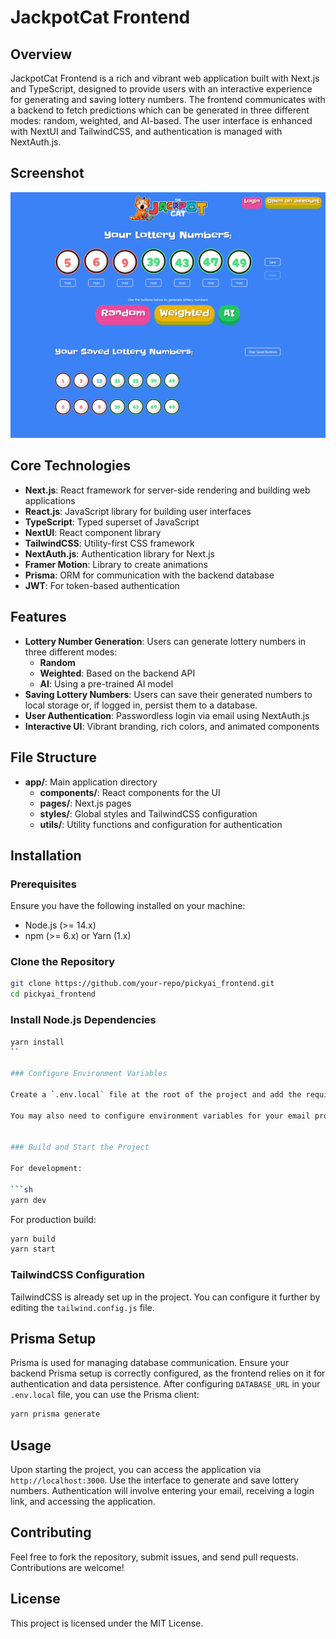 # JackpotCat Frontend

## Overview

JackpotCat Frontend is a rich and vibrant web application built with Next.js and TypeScript, designed to provide users with an interactive experience for generating and saving lottery numbers. The frontend communicates with a backend to fetch predictions which can be generated in three different modes: random, weighted, and AI-based. The user interface is enhanced with NextUI and TailwindCSS, and authentication is managed with NextAuth.js.

## Screenshot

![Jackpot Cat Frontend Screenshot](./screenshot.png)

## Core Technologies

- **Next.js**: React framework for server-side rendering and building web applications
- **React.js**: JavaScript library for building user interfaces
- **TypeScript**: Typed superset of JavaScript
- **NextUI**: React component library
- **TailwindCSS**: Utility-first CSS framework
- **NextAuth.js**: Authentication library for Next.js
- **Framer Motion**: Library to create animations
- **Prisma**: ORM for communication with the backend database
- **JWT**: For token-based authentication

## Features

- **Lottery Number Generation**: Users can generate lottery numbers in three different modes:
    - **Random**
    - **Weighted**: Based on the backend API
    - **AI**: Using a pre-trained AI model
- **Saving Lottery Numbers**: Users can save their generated numbers to local storage or, if logged in, persist them to a database.
- **User Authentication**: Passwordless login via email using NextAuth.js
- **Interactive UI**: Vibrant branding, rich colors, and animated components

## File Structure

- **app/**: Main application directory
    - **components/**: React components for the UI
    - **pages/**: Next.js pages
    - **styles/**: Global styles and TailwindCSS configuration
    - **utils/**: Utility functions and configuration for authentication

## Installation

### Prerequisites

Ensure you have the following installed on your machine:

- Node.js (>= 14.x)
- npm (>= 6.x) or Yarn (1.x)

### Clone the Repository

```sh
git clone https://github.com/your-repo/pickyai_frontend.git
cd pickyai_frontend
```

### Install Node.js Dependencies

```sh
yarn install
``

### Configure Environment Variables

Create a `.env.local` file at the root of the project and add the required environment variables:

You may also need to configure environment variables for your email provider if using a passwordless login:


### Build and Start the Project

For development:

```sh
yarn dev
```

For production build:

```sh
yarn build
yarn start
```

### TailwindCSS Configuration

TailwindCSS is already set up in the project. You can configure it further by editing the `tailwind.config.js` file.

## Prisma Setup

Prisma is used for managing database communication. Ensure your backend Prisma setup is correctly configured, as the frontend relies on it for authentication and data persistence. After configuring `DATABASE_URL` in your `.env.local` file, you can use the Prisma client:

```sh
yarn prisma generate
```

## Usage

Upon starting the project, you can access the application via `http://localhost:3000`. Use the interface to generate and save lottery numbers. Authentication will involve entering your email, receiving a login link, and accessing the application.

## Contributing

Feel free to fork the repository, submit issues, and send pull requests. Contributions are welcome!

## License

This project is licensed under the MIT License.